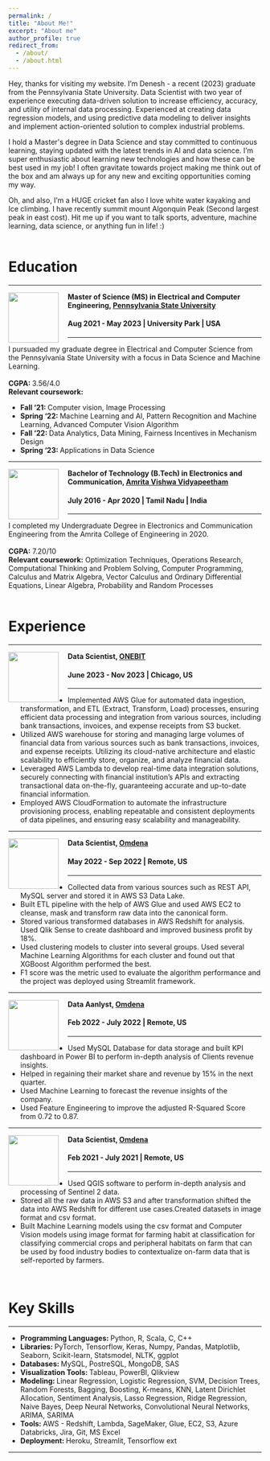```yaml
---
permalink: /
title: "About Me!"
excerpt: "About me"
author_profile: true
redirect_from: 
  - /about/
  - /about.html
---
```

Hey, thanks for visiting my website. I’m Denesh - a recent (2023) graduate from the Pennsylvania State University. Data Scientist with two year of experience executing data-driven solution to increase efficiency, accuracy, and utility of internal data processing. Experienced at creating data regression models, and using predictive data modeling to deliver insights and implement action-oriented solution to complex industrial problems.

I hold a Master's degree in Data Science and stay committed to continuous learning, staying updated with the latest trends in AI and data science. I’m super enthusiastic about learning new technologies and how these can be best used in my job! I often gravitate towards project making me think out of the box and am always up for any new and exciting opportunities coming my way.

Oh, and also, I’m a HUGE cricket fan also I love white water kayaking and Ice climbing. I have recently summit mount Algonquin Peak (Second largest peak in east cost). Hit me up if you want to talk sports, adventure, machine learning, data science, or anything fun in life! :) 
<br> <br>
# Education
-----
<img align="left" height="100" width="100" src="http://deneshkumarmn.github.io/ds/images/pennstate.png" style="padding-right:15px">

**Master of Science (MS) in Electrical and Computer Engineering, [Pennsylvania State University](https://www.psu.edu/)**
#### Aug 2021 - May 2023 | University Park | USA

-----
I pursuaded my graduate degree in Electrical and Computer Science from the Pennsylvania State University with a focus in Data Science and Machine Learning. <br> <br>
<strong>CGPA: </strong> 3.56/4.0 <br>
<strong>Relevant coursework:</strong>
* <strong>Fall ‘21: </strong>Computer vision, Image Processing <br>
* <strong>Spring ‘22: </strong>Machine Learning and AI, Pattern Recognition and Machine Learning, Advanced Computer Vision Algorithm <br>
* <strong>Fall ‘22: </strong>Data Analytics, Data Mining, Fairness Incentives in Mechanism Design <br>
* <strong>Spring ‘23: </strong>Applications in Data Science  <br>

-----
<img align="left" height="100" width="100" src="http://deneshkumarmn.github.io/ds/images/amrita.png" style="padding-right:15px">

**Bachelor of Technology (B.Tech) in Electronics and Communication, [Amrita Vishwa Vidyapeetham](https://www.amrita.edu/)**
#### July 2016 - Apr 2020 | Tamil Nadu | India

-----
I completed my Undergraduate Degree in Electronics and Communication Engineering from the Amrita College of Engineering in 2020. <br> <br>
<strong>CGPA:</strong> 7.20/10 <br> 
<strong>Relevant coursework:</strong> Optimization Techniques, Operations Research, Computational Thinking and Problem Solving, Computer Programming, Calculus and Matrix Algebra, Vector Calculus and Ordinary Differential Equations, Linear Algebra, Probability and Random Processes<br>
<br>
# Experience
-----
<img align="left" height="100" width="100" src="http://deneshkumarmn.github.io/ds/images/onebit.png" style="padding-right:15px">

**Data Scientist, [ONEBIT](https://onebitapp.com/)** 
#### June 2023 - Nov 2023 | Chicago, US
----- 
*	Implemented AWS Glue for automated data ingestion, transformation, and ETL (Extract, Transform, Load) processes, ensuring efficient data processing and integration from various sources, including bank transactions, invoices, and
expense receipts from S3 bucket.
*	Utilized AWS warehouse for storing and managing large volumes of financial data from various sources such as bank
transactions, invoices, and expense receipts. Utilizing its cloud-native architecture and elastic scalability to efficiently store, organize, and analyze financial data.
*	Leveraged AWS Lambda to develop real-time data integration solutions, securely connecting with financial institution’s
APIs and extracting transactional data on-the-fly, guaranteeing accurate and up-to-date financial information.
*	Employed AWS CloudFormation to automate the infrastructure provisioning process, enabling repeatable and consistent
deployments of data pipelines, and ensuring easy scalability and manageability.

-----
<img align="left" height="100" width="100" src="http://deneshkumarmn.github.io/ds/images/omdena.jpg" style="padding-right:15px">

**Data Scientist, [Omdena](https://omdena.com/)**
#### May 2022 - Sep 2022 | Remote, US
-----
*	Collected data from various sources such as REST API, MySQL server and stored it in AWS S3 Data Lake.
*	Built ETL pipeline with the help of AWS Glue and used AWS EC2 to cleanse, mask and transform raw data into the
canonical form.
*	Stored various transformed databases in AWS Redshift for analysis. Used Qlik Sense to create dashboard and improved
business profit by 18%.
* Used clustering models to cluster into several groups. Used several Machine Learning Algorithms for each cluster and
found out that XGBoost Algorithm performed the best.
* F1 score was the metric used to evaluate the algorithm performance and the project was deployed using Streamlit
framework.

-----
<img align="left" height="100" width="100" src="http://deneshkumarmn.github.io/ds/images/omdena.jpg" style="padding-right:15px">

**Data Aanlyst, [Omdena](https://omdena.com/)** 
#### Feb 2022 - July 2022 | Remote, US
-----
*	Used MySQL Database for data storage and built KPI dashboard in Power BI to perform in-depth analysis of Clients revenue insights.
*	Helped in regaining their market share and revenue by 15% in the next quarter.
* Used Machine Learning to forecast the revenue insights of the company.
* Used Feature Engineering to improve the adjusted R-Squared Score from 0.72 to 0.87.

-----
<img align="left" height="100" width="100" src="http://deneshkumarmn.github.io/ds/images/omdena.jpg" style="padding-right:15px">

**Data Scientist, [Omdena](https://omdena.com/)** 
#### Feb 2021 - July 2021 | Remote, US
-----
*	Used QGIS software to perform in-depth analysis and processing of Sentinel 2 data.
*	Stored all the raw data in AWS S3 and after transformation shifted the data into AWS Redshift for different use
cases.Created datasets in image format and csv format.
* Built Machine Learning models using the csv format and Computer Vision models using image format for farming habit
at classification for classifying commercial crops and peripheral habitats on farm that can be used by food industry bodies to contextualize on-farm data that is self-reported by farmers.
<br>

# Key Skills
----
* <strong> Programming Languages: </strong> Python, R, Scala, C, C++ <br>
* <strong> Libraries: </strong> PyTorch, Tensorflow, Keras, Numpy, Pandas, Matplotlib, Seaborn, Scikit-learn, Statsmodel, NLTK, ggplot <br>
* <strong> Databases: </strong> MySQL, PostreSQL, MongoDB, SAS <br>
* <strong> Visualization Tools: </strong> Tableau, PowerBI, Qlikview <br>
* <strong> Modeling: </strong> Linear Regression, Logistic Regression, SVM, Decision Trees, Random Forests, Bagging, Boosting, K-means, KNN, Latent Dirichlet Allocation, Sentiment Analysis, Lasso Regression, Ridge Regression, Naive Bayes, Deep Neural Networks, Convolutional Neural Networks, ARIMA, SARIMA <br>
* <strong> Tools: </strong> AWS - Redshift, Lambda, SageMaker, Glue, EC2, S3, Azure Databricks, Jira, Git, MS Excel <br>
* <strong> Deployment: </strong> Heroku, Streamlit, Tensorflow ext <br>

----
